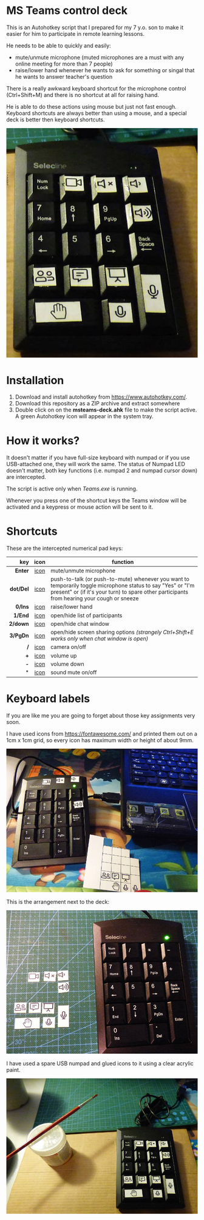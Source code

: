 # MS Teams control deck

This is an Autohotkey script that I prepared for my 7 y.o. son to make it easier for him to participate in remote learning lessons.

He needs to be able to quickly and easily:

- mute/unmute microphone (muted microphones are a must with any online meeting for more than 7 people)
- raise/lower hand whenever he wants to ask for something or singal that he wants to answer teacher's question

There is a really awkward keyboard shortcut for the microphone control (Ctrl+Shift+M) and there is no shortcut at all for raising hand.

He is able to do these actions using mouse but just not fast enough. Keyboard shortcuts are always better than using a mouse, and a special deck is better then keyboard shortcuts.

![final view](img/numpad-final-trim.jpg)

# Installation

1. Download and install autohotkey from <https://www.autohotkey.com/>.
2. Download this repository as a ZIP archive and extract somewhere
3. Double click on on the **msteams-deck.ahk** file to make the script active. A green Autohotkey icon will appear in the system tray.

# How it works?

It doesn't matter if you have full-size keyboard with numpad or if you use USB-attached one, they will work the same.
The status of Numpad LED doesn't matter, both key functions (i.e. numpad 2 and numpad cursor down) are intercepted.

The script is active only when *Teams.exe* is running.

Whenever you press one of the shortcut keys the Teams window will be activated and a keypress or mouse action will be sent to it.

# Shortcuts

These are the intercepted numerical pad keys:

| key | icon | function |
|----:|:---:|-----|
| **Enter** | [icon](https://fontawesome.com/icons/microphone?style=regular) | mute/unmute microphone |
| **dot/Del** | [icon](https://fontawesome.com/icons/microphone?style=regular) | push-to-talk (or push-to-mute) whenever you want to temporarily toggle microphone status to say "Yes" or "I'm present" or (if it's your turn) to spare other participants from hearing your cough or sneeze|
| **0/Ins** | [icon](https://fontawesome.com/icons/hand-paper?style=light) | raise/lower hand |
| **1/End** | [icon](https://fontawesome.com/icons/user-friends?style=solid) | open/hide list of participants |
| **2/down** | [icon](https://fontawesome.com/icons/comment-alt-lines?style=light) | open/hide chat window |
| **3/PgDn** | [icon](https://fontawesome.com/icons/presentation?style=regular) | open/hide screen sharing options *(strangely Ctrl+Shift+E works only when chat window is open)* |
| **/** | [icon](https://fontawesome.com/icons/video?style=solid) | camera on/off |
| **+** | [icon](https://fontawesome.com/icons/volume-up?style=solid)| volume up |
| **-** | [icon](https://fontawesome.com/icons/volume-down?style=solid) | volume down |
| * | [icon](https://fontawesome.com/icons/volume-mute?style=solid) | sound mute on/off |

# Keyboard labels

If you are like me you are going to forget about those key assignments very soon.

I have used icons from <https://fontawesome.com/> and printed them out on a 1cm x 1cm grid, so every icon has maximum width or height of about 9mm.

![fitting text labels](img/numpad-fit.jpg)

This is the arrangement next to the deck:

![fitting text labels next to the deck](img/numpad-fit2.jpg)

I have used a spare USB numpad and glued icons to it using a clear acrylic paint.

![final view](img/numpad-final.jpg)

